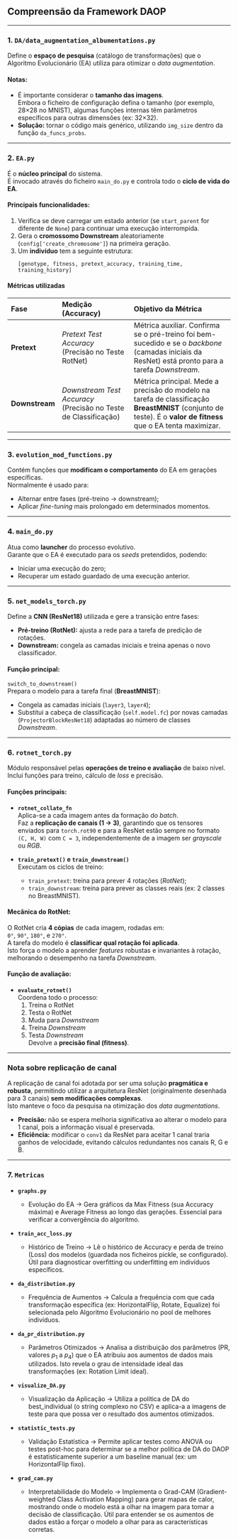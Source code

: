 ## Compreensão da Framework DAOP

---

### 1. `DA/data_augmentation_albumentations.py`

Define o **espaço de pesquisa** (catálogo de transformações) que o Algoritmo Evolucionário (EA) utiliza para otimizar o *data augmentation*.

#### Notas:
- É importante considerar o **tamanho das imagens**.  
  Embora o ficheiro de configuração defina o tamanho (por exemplo, 28×28 no MNIST), algumas funções internas têm parâmetros específicos para outras dimensões (ex: 32×32).
- **Solução:** tornar o código mais genérico, utilizando `img_size` dentro da função `da_funcs_probs`.

---

### 2. `EA.py`

É o **núcleo principal** do sistema.  
É invocado através do ficheiro `main_do.py` e controla todo o **ciclo de vida do EA**.

#### Principais funcionalidades:
1. Verifica se deve carregar um estado anterior (se `start_parent` for diferente de `None`) para continuar uma execução interrompida.  
2. Gera o **cromossomo Downstream** aleatoriamente (`config['create_chromosome']`) na primeira geração.  
3. Um **indivíduo** tem a seguinte estrutura:
   ```
   [genotype, fitness, pretext_accuracy, training_time, training_history]
   ```

#### Métricas utilizadas

| Fase | Medição (Accuracy) | Objetivo da Métrica |
|:-----|:-------------------|:--------------------|
| **Pretext** | *Pretext Test Accuracy* (Precisão no Teste RotNet) | Métrica auxiliar. Confirma se o pré-treino foi bem-sucedido e se o *backbone* (camadas iniciais da ResNet) está pronto para a tarefa *Downstream*. |
| **Downstream** | *Downstream Test Accuracy* (Precisão no Teste de Classificação) | Métrica principal. Mede a precisão do modelo na tarefa de classificação **BreastMNIST** (conjunto de teste). É o **valor de fitness** que o EA tenta maximizar. |

---

### 3. `evolution_mod_functions.py`

Contém funções que **modificam o comportamento** do EA em gerações específicas.  
Normalmente é usado para:
- Alternar entre fases (pré-treino → downstream);
- Aplicar *fine-tuning* mais prolongado em determinados momentos.

---

### 4. `main_do.py`

Atua como **launcher** do processo evolutivo.  
Garante que o EA é executado para os *seeds* pretendidos, podendo:
- Iniciar uma execução do zero;
- Recuperar um estado guardado de uma execução anterior.

---

### 5. `net_models_torch.py`

Define a **CNN (ResNet18)** utilizada e gere a transição entre fases:

- **Pré-treino (RotNet):** ajusta a rede para a tarefa de predição de rotações.  
- **Downstream:** congela as camadas iniciais e treina apenas o novo classificador.

#### Função principal:
`switch_to_downstream()`  
Prepara o modelo para a tarefa final (**BreastMNIST**):
- Congela as camadas iniciais (`layer3`, `layer4`);
- Substitui a cabeça de classificação (`self.model.fc`) por novas camadas (`ProjectorBlockResNet18`) adaptadas ao número de classes *Downstream*.

---

### 6. `rotnet_torch.py`

Módulo responsável pelas **operações de treino e avaliação** de baixo nível.  
Inclui funções para treino, cálculo de *loss* e precisão.

#### Funções principais:
- **`rotnet_collate_fn`**  
  Aplica-se a cada imagem antes da formação do *batch*.  
  Faz a **replicação de canais (1 → 3)**, garantindo que os tensores enviados para `torch.rot90` e para a ResNet estão sempre no formato `(C, H, W)` com `C = 3`, independentemente de a imagem ser *grayscale* ou *RGB*.

- **`train_pretext()` e `train_downstream()`**  
  Executam os ciclos de treino:
  - `train_pretext`: treina para prever 4 rotações (*RotNet*);
  - `train_downstream`: treina para prever as classes reais (ex: 2 classes no BreastMNIST).

#### Mecânica do RotNet:
O RotNet cria **4 cópias** de cada imagem, rodadas em:  
`0°`, `90°`, `180°`, e `270°`.  
A tarefa do modelo é **classificar qual rotação foi aplicada**.  
Isto força o modelo a aprender *features* robustas e invariantes à rotação, melhorando o desempenho na tarefa *Downstream*.

#### Função de avaliação:
- **`evaluate_rotnet()`**  
  Coordena todo o processo:
  1. Treina o RotNet  
  2. Testa o RotNet  
  3. Muda para *Downstream*  
  4. Treina *Downstream*  
  5. Testa *Downstream*  
  Devolve a **precisão final (fitness)**.

---

### Nota sobre replicação de canal

A replicação de canal foi adotada por ser uma solução **pragmática e robusta**, permitindo utilizar a arquitetura ResNet (originalmente desenhada para 3 canais) **sem modificações complexas**.  
Isto manteve o foco da pesquisa na otimização dos *data augmentations*.

- **Precisão:** não se espera melhoria significativa ao alterar o modelo para 1 canal, pois a informação visual é preservada.  
- **Eficiência:** modificar o `conv1` da ResNet para aceitar 1 canal traria ganhos de velocidade, evitando cálculos redundantes nos canais R, G e B.

---


### 7. `Metricas`

- **`graphs.py`** 
    - Evolução do EA -> Gera gráficos da Max Fitness (sua Accuracy máxima) e Average Fitness ao longo das gerações. Essencial para verificar a convergência do algoritmo.

-  **`train_acc_loss.py`** 
    - Histórico de Treino -> Lê o histórico de Accuracy e perda de treino (Loss) dos modelos (guardada nos ficheiros pickle, se configurado). Útil para diagnosticar overfitting ou underfitting em indivíduos específicos.

-  **`da_distribution.py`** 
    - Frequência de Aumentos -> Calcula a frequência com que cada transformação específica (ex: HorizontalFlip, Rotate, Equalize) foi selecionada pelo Algoritmo Evolucionário no pool de melhores indivíduos.
- **`da_pr_distribution.py`** 
    - Parâmetros Otimizados -> Analisa a distribuição dos parâmetros (PR, valores $p_1$ a $p_4$) que o EA atribuiu aos aumentos de dados mais utilizados. Isto revela o grau de intensidade ideal das transformações (ex: Rotation Limit ideal).
- **`visualize_DA.py`** 
    - Visualização da Aplicação -> Utiliza a política de DA do best_individual (o string complexo no CSV) e aplica-a a imagens de teste para que possa ver o resultado dos aumentos otimizados.

- **`statistic_tests.py`**  
    - Validação Estatística	 -> Permite aplicar testes como ANOVA ou testes post-hoc para determinar se a melhor política de DA do DAOP é estatisticamente superior a um baseline manual (ex: um HorizontalFlip fixo).

- **`grad_cam.py`**  
	- Interpretabilidade do Modelo -> Implementa o Grad-CAM (Gradient-weighted Class Activation Mapping) para gerar mapas de calor, mostrando onde o modelo está a olhar na imagem para tomar a decisão de classificação. Útil para entender se os aumentos de dados estão a forçar o modelo a olhar para as características corretas.
